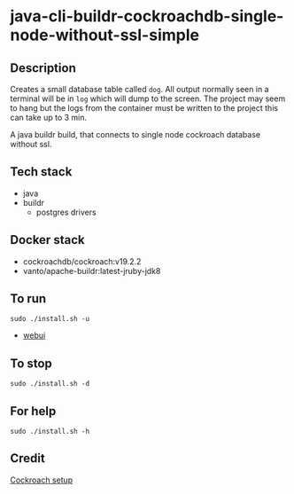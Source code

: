 # java-cli-buildr-cockroachdb-single-node-without-ssl-simple

## Description
Creates a small database table
called `dog`. All output normally
seen in a terminal will be in `log` which will dump to the screen. The project may seem to hang but the logs from the container must be written to the project this can take up to 3 min.

A java buildr build, that connects to single node
cockroach database without ssl.

## Tech stack
- java
- buildr
  - postgres drivers

## Docker stack
- cockroachdb/cockroach:v19.2.2
- vanto/apache-buildr:latest-jruby-jdk8

## To run
`sudo ./install.sh -u`
- [webui](http://localhost:8080)

## To stop
`sudo ./install.sh -d`

## For help
`sudo ./install.sh -h`

## Credit
[Cockroach setup](https://github.com/s0rg/cockroach-compose)
